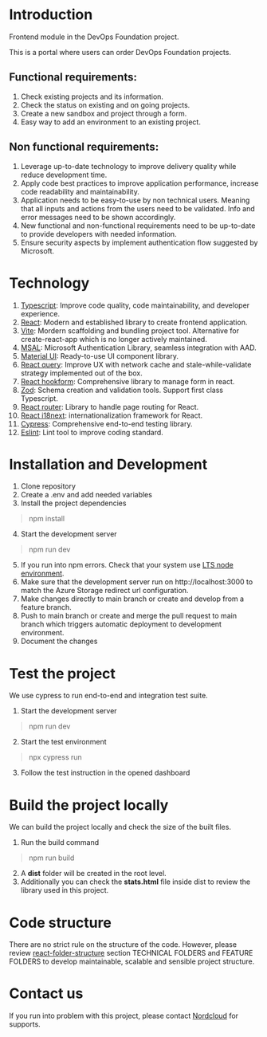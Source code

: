 # Introduction 
Frontend module in the DevOps Foundation project. 

This is a portal where users can order DevOps Foundation projects. 

## Functional requirements:
1. Check existing projects and its information.
2. Check the status on existing and on going projects.
3. Create a new sandbox and project through a form.
4. Easy way to add an environment to an existing project.

## Non functional requirements:
1. Leverage up-to-date technology to improve delivery quality while reduce development time.
2. Apply code best practices to improve application performance, increase code readability and maintainability.
3. Application needs to be easy-to-use by non technical users. Meaning that all inputs and actions from the users need to be validated. Info and error messages need to be shown accordingly.
4. New functional and non-functional requirements need to be up-to-date to provide developers with needed information.
5. Ensure security aspects by implement authentication flow suggested by Microsoft.

# Technology
1.  [Typescript](https://www.typescriptlang.org/): Improve code quality, code maintainability, and developer experience.
2.  [React](https://reactjs.org/): Modern and established library to create frontend application.
3.  [Vite](https://vitejs.dev/): Mordern scaffolding and bundling project tool. Alternative for create-react-app which is no longer actively maintained.
4.  [MSAL](https://learn.microsoft.com/en-us/azure/active-directory/develop/msal-overview): Microsoft Authentication Library, seamless integration with AAD.
5.  [Material UI](https://mui.com/): Ready-to-use UI component library. 
6.  [React query](https://tanstack.com/query/): Improve UX with network cache and stale-while-validate strategy implemented out of the box.
7.  [React hookform](https://react-hook-form.com/): Comprehensive library to manage form in react.
8.  [Zod](https://zod.dev/): Schema creation and validation tools. Support first class Typescript.
9.  [React router](https://reactrouter.com/): Library to handle page routing for React.
10. [React i18next](https://react.i18next.com/): internationalization framework for React.
11. [Cypress](https://www.cypress.io/): Comprehensive end-to-end testing library.
12. [Eslint](https://eslint.org/): Lint tool to improve coding standard.

# Installation and Development
1.  Clone repository
2.  Create a .env and add needed variables
3.  Install the project dependencies
> npm install
4.  Start the development server
> npm run dev 
5.  If you run into npm errors. Check that your system use [LTS node environment](https://nodejs.org/en/).
6.  Make sure that the development server run on http://localhost:3000 to match the Azure Storage redirect url configuration.
7.  Make changes directly to main branch or create and develop from a feature branch.
8.  Push to main branch or create and merge the pull request to main branch which triggers automatic deployment to development environment.
9.  Document the changes

# Test the project
We use cypress to run end-to-end and integration test suite.
1. Start the development server
> npm run dev 
2. Start the test environment
> npx cypress run
3. Follow the test instruction in the opened dashboard

# Build the project locally
We can build the project locally and check the size of the built files.
1. Run the build command
> npm run build 
2. A **dist** folder will be created in the root level. 
3. Additionally you can check the **stats.html** file inside dist to review the library used in this project.

# Code structure
There are no strict rule on the structure of the code. However, please review [react-folder-structure](https://www.robinwieruch.de/react-folder-structure/) section TECHNICAL FOLDERS and FEATURE FOLDERS to develop maintainable, scalable and sensible project structure.

# Contact us
If you run into problem with this project, please contact [Nordcloud](https://nordcloud.com/contact/) for supports. 